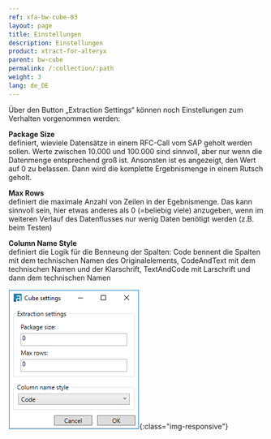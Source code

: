 ```yaml
---
ref: xfa-bw-cube-03
layout: page
title: Einstellungen
description: Einstellungen
product: xtract-for-alteryx
parent: bw-cube
permalink: /:collection/:path
weight: 3
lang: de_DE
---
```


Über den Button „Extraction Settings“ können noch Einstellungen zum Verhalten vorgenommen werden:

**Package Size**<br>
definiert, wieviele Datensätze in einem RFC-Call vom SAP geholt werden sollen. Werte zwischen 10.000 und 100.000 sind sinnvoll, aber nur wenn die Datenmenge entsprechend groß ist. Ansonsten ist es angezeigt, den Wert auf 0 zu belassen. Dann wird die komplette Ergebnismenge in einem Rutsch geholt.

**Max Rows**<br>
definiert die maximale Anzahl von Zeilen in der Egebnismenge. Das kann sinnvoll sein, hier etwas anderes als 0 (=beliebig viele) anzugeben, wenn im weiteren Verlauf des Datenflusses nur wenig Daten benötigt werden (z.B. beim Testen)

**Column Name Style**<br>
definiert die Logik für die Benneung der Spalten: Code bennent die Spalten mit dem technischen Namen des Originalelements, CodeAndText mit dem technischen Namen und der Klarschrift, TextAndCode mit Larschrift und dann dem technischen Namen


![Designer](/img/content/xfa/bwcube04.png){:class="img-responsive"}



